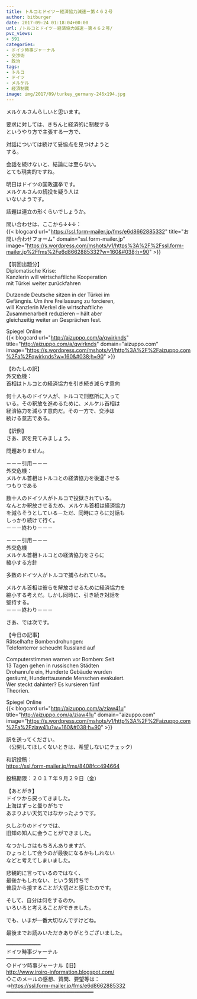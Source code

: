 ```yaml
---
title: トルコとドイツ－経済協力減速－第４６２号
author: bitburger
date: 2017-09-24 01:18:04+00:00
url: /トルコとドイツ－経済協力減速－第４６２号/
pvc_views:
- 591
categories:
- ドイツ時事ジャーナル
- 交渉術
- 政治
tags:
- トルコ
- ドイツ
- メルケル
- 経済制裁
image: img/2017/09/turkey_germany-246x194.jpg
---
```

メルケルさんらしいと思います。  
  
要求に対しては、きちんと経済的に制裁する  
というやり方で主張する一方で、  
  
対話については続けて妥協点を見つけようと  
する。  
  
会話を続けないと、結論には至らない。  
とても現実的ですね。  
  
明日はドイツの国政選挙です。  
メルケルさんの続投を疑う人は  
いないようです。  
  
話題は連立の形くらいでしょうか。  
  
問い合わせは、ここから↓↓↓：  
{{< blogcard url="https://ssl.form-mailer.jp/fms/e6d8662885332" title="&#12362;&#21839;&#12356;&#21512;&#12431;&#12379;&#12501;&#12457;&#12540;&#12512;" domain="ssl.form-mailer.jp" image="https://s.wordpress.com/mshots/v1/https%3A%2F%2Fssl.form-mailer.jp%2Ffms%2Fe6d8662885332?w=160&#038;h=90" >}} 

【前回出題分】  
Diplomatische Krise:  
Kanzlerin will wirtschaftliche Kooperation  
mit Türkei weiter zurückfahren  
  
Dutzende Deutsche sitzen in der Türkei im  
Gefängnis. Um ihre Freilassung zu forcieren,  
will Kanzlerin Merkel die wirtschaftliche  
Zusammenarbeit reduzieren &#8211; hält aber  
gleichzeitig weiter an Gesprächen fest.  
  
Spiegel Online  
{{< blogcard url="http://aizuppo.com/a/qwirknds" title="http://aizuppo.com/a/qwirknds" domain="aizuppo.com" image="https://s.wordpress.com/mshots/v1/http%3A%2F%2Faizuppo.com%2Fa%2Fqwirknds?w=160&#038;h=90" >}} 

【わたしの訳】  
外交危機：  
首相はトルコとの経済協力を引き続き減らす意向  
  
何十人ものドイツ人が、トルコで刑務所に入って  
いる。その釈放を進めるために、メルケル首相は  
経済協力を減らす意向だ。その一方で、交渉は  
続ける意志である。 

【訳例】  
さあ、訳を見てみましょう。  
  
問題ありません。 

－－－引用－－－  
外交危機：  
メルケル首相はトルコとの経済協力を後退させる  
つもりである  
  
数十人のドイツ人がトルコで投獄されている。  
なんとか釈放させるため、メルケル首相は経済協力  
を減らそうとしている－ただ、同時にさらに対話も  
しっかり続けて行く。  
－－－終わり－－－ 

－－－引用－－－  
外交危機  
メルケル首相トルコとの経済協力をさらに  
縮小する方針  


 多数のドイツ人がトルコで捕らわれている。

  
メルケル首相は彼らを解放させるために経済協力を  
縮小する考えだ。しかし同時に、引き続き対話を  
堅持する。  
－－－終わり－－－ 

さあ、では次です。  
  
【今日の記事】  
Rätselhafte Bombendrohungen:  
Telefonterror scheucht Russland auf  
  
Computerstimmen warnen vor Bomben: Seit  
13 Tagen gehen in russischen Städten  
Drohanrufe ein, Hunderte Gebäude wurden  
geräumt, Hunderttausende Menschen evakuiert.  
Wer steckt dahinter? Es kursieren fünf  
Theorien.  
  
Spiegel Online  
{{< blogcard url="http://aizuppo.com/a/ziaw41u" title="http://aizuppo.com/a/ziaw41u" domain="aizuppo.com" image="https://s.wordpress.com/mshots/v1/http%3A%2F%2Faizuppo.com%2Fa%2Fziaw41u?w=160&#038;h=90" >}} 

訳を送ってください。  
（公開してほしくないときは、希望しないにチェック）  
  
和訳投稿：  
 <https://ssl.form-mailer.jp/fms/8408fcc494664>  
  
投稿期限：２０１７年９月２９日（金） 

【あとがき】  
ドイツから戻ってきました。  
上海はずっと曇りがちで  
あまりよい天気ではなかったようです。  
  
久しぶりのドイツでは、  
旧知の知人に会うことができました。  
  
なつかしさはもちろんありますが、  
ひょっとして会うのが最後になるかもしれない  
などと考えてしまいました。  
  
悲観的に言っているのではなく、  
最後かもしれない、という気持ちで  
普段から接することが大切だと感じたのです。  
  
そして、自分は何をするのか。  
いろいろと考えることができました。  
  
でも、いまが一番大切なんですけどね。  
  
最後までお読みいただきありがとうございました。 

━━━━━━━━━━━  
ドイツ時事ジャーナル  
───────────  
◇ドイツ時事ジャーナル【旧】  
<http://www.iroiro-information.blogspot.com/>  
◇このメールの感想、質問、要望等は：  
-><https://ssl.form-mailer.jp/fms/e6d8662885332>  
━━━━━━━━━━━━━━━━━━━━━━━━━━━━